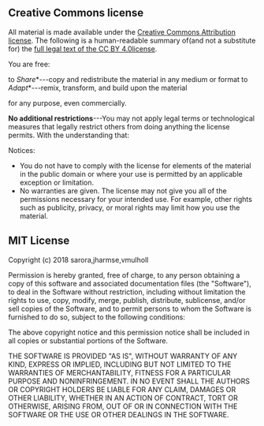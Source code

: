 
## Creative Commons license

All material is made available under the [Creative Commons Attribution license](https://creativecommons.org/licenses/by/4.0/). The following is a human-readable summary of(and not a substitute for) the [full legal text of the CC BY 4.0license](https://creativecommons.org/licenses/by/4.0/legalcode).

You are free:

 to *Share**---copy and redistribute the material in any medium or format
 to *Adapt**---remix, transform, and build upon the material

for any purpose, even commercially.

**No additional restrictions**---You may not apply legal terms or technological measures that legally restrict others from doing anything the license permits.  With the understanding that:

Notices:

* You do not have to comply with the license for elements of the material in the public domain or where your use is permitted by an applicable exception or limitation.
* No warranties are given. The license may not give you all of the permissions necessary for your intended use. For example, other rights such as publicity, privacy, or moral rights may limit how you use the material.


## MIT License

Copyright (c) 2018 sarora,jharmse,vmulholl

Permission is hereby granted, free of charge, to any person obtaining a copy
of this software and associated documentation files (the "Software"), to deal
in the Software without restriction, including without limitation the rights
to use, copy, modify, merge, publish, distribute, sublicense, and/or sell
copies of the Software, and to permit persons to whom the Software is
furnished to do so, subject to the following conditions:

The above copyright notice and this permission notice shall be included in all
copies or substantial portions of the Software.

THE SOFTWARE IS PROVIDED "AS IS", WITHOUT WARRANTY OF ANY KIND, EXPRESS OR
IMPLIED, INCLUDING BUT NOT LIMITED TO THE WARRANTIES OF MERCHANTABILITY,
FITNESS FOR A PARTICULAR PURPOSE AND NONINFRINGEMENT. IN NO EVENT SHALL THE
AUTHORS OR COPYRIGHT HOLDERS BE LIABLE FOR ANY CLAIM, DAMAGES OR OTHER
LIABILITY, WHETHER IN AN ACTION OF CONTRACT, TORT OR OTHERWISE, ARISING FROM,
OUT OF OR IN CONNECTION WITH THE SOFTWARE OR THE USE OR OTHER DEALINGS IN THE
SOFTWARE.
